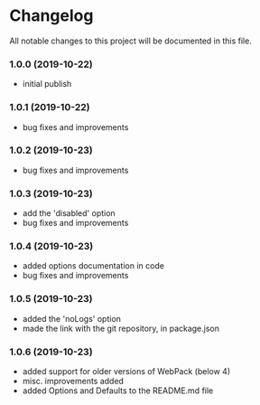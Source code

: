 # Changelog

All notable changes to this project will be documented in this file.

### 1.0.0 (2019-10-22)
* initial publish

### 1.0.1 (2019-10-22)
* bug fixes and improvements

### 1.0.2 (2019-10-23)
* bug fixes and improvements

### 1.0.3 (2019-10-23)
* add the 'disabled' option
* bug fixes and improvements

### 1.0.4 (2019-10-23)
* added options documentation in code
* bug fixes and improvements

### 1.0.5 (2019-10-23)
* added the 'noLogs' option
* made the link with the git repository, in package.json

### 1.0.6 (2019-10-23)
* added support for older versions of WebPack (below 4)
* misc. improvements added
* added Options and Defaults to the README.md file